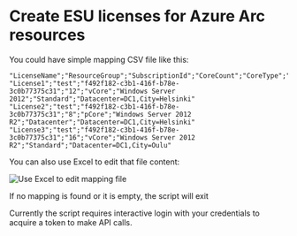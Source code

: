 # Create ESU licenses for Azure Arc resources

You could have simple mapping CSV file like this:

```csv
"LicenseName";"ResourceGroup";"SubscriptionId";"CoreCount";"CoreType";"OS";"LicenseEdition";"Tags"
"License1";"test";"f492f182-c3b1-416f-b78e-3c0b77375c31";"12";"vCore";"Windows Server 2012";"Standard";"Datacenter=DC1,City=Helsinki"
"License2";"test";"f492f182-c3b1-416f-b78e-3c0b77375c31";"8";"pCore";"Windows Server 2012 R2";"Datacenter";"Datacenter=DC1,City=Helsinki"
"License3";"test";"f492f182-c3b1-416f-b78e-3c0b77375c31";"16";"vCore";"Windows Server 2012 R2";"Standard";"Datacenter=DC1,City=Oulu"
```

You can also use Excel to edit that file content:

![Use Excel to edit mapping file](https://github.com/teemu-u/create-esu-license/assets/24694770/9db5bcc0-b4c0-402a-9af3-d9e216bf3e66)

If no mapping is found or it is empty, the script will exit

Currently the script requires interactive login with your credentials to acquire a token to make API calls.
